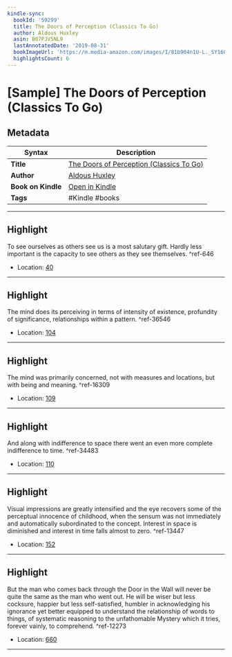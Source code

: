 ```yaml
---
kindle-sync:
  bookId: '59299'
  title: The Doors of Perception (Classics To Go)
  author: Aldous Huxley
  asin: B07PJV5NL9
  lastAnnotatedDate: '2019-08-31'
  bookImageUrl: 'https://m.media-amazon.com/images/I/81b904n1U-L._SY160.jpg'
  highlightsCount: 6
---
```

# [Sample] The Doors of Perception (Classics To Go)

## Metadata

| Syntax | Description |
| ---------- | ---------- |
| **Title** | [The Doors of Perception (Classics To Go)](https://www.amazon.com/dp/B07PJV5NL9) |
| **Author** | [Aldous Huxley](https://www.amazon.comundefined) |
| **Book on Kindle** | <a href="kindle://book?action=open&asin=B07PJV5NL9" target="_blank">Open in Kindle</a> |
| **Tags** | #Kindle #books |

---

## Highlight

To see ourselves as others see us is a most salutary gift. Hardly less important is the capacity to see others as they see themselves. ^ref-646
- Location: [40](kindle://book?action=open&asin=B07PJV5NL9&location=40)

---
## Highlight

The mind does its perceiving in terms of intensity of existence, profundity of significance, relationships within a pattern. ^ref-36546
- Location: [104](kindle://book?action=open&asin=B07PJV5NL9&location=104)

---
## Highlight

The mind was primarily concerned, not with measures and locations, but with being and meaning. ^ref-16309
- Location: [109](kindle://book?action=open&asin=B07PJV5NL9&location=109)

---
## Highlight

And along with indifference to space there went an even more complete indifference to time. ^ref-34483
- Location: [110](kindle://book?action=open&asin=B07PJV5NL9&location=110)

---
## Highlight

Visual impressions are greatly intensified and the eye recovers some of the perceptual innocence of childhood, when the sensum was not immediately and automatically subordinated to the concept. Interest in space is diminished and interest in time falls almost to zero. ^ref-13447
- Location: [152](kindle://book?action=open&asin=B07PJV5NL9&location=152)

---
## Highlight

But the man who comes back through the Door in the Wall will never be quite the same as the man who went out. He will be wiser but less cocksure, happier but less self-satisfied, humbler in acknowledging his ignorance yet better equipped to understand the relationship of words to things, of systematic reasoning to the unfathomable Mystery which it tries, forever vainly, to comprehend. ^ref-12273
- Location: [660](kindle://book?action=open&asin=B07PJV5NL9&location=660)

---
